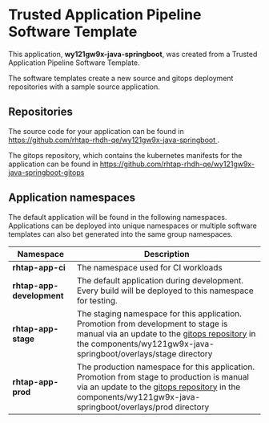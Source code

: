 # Trusted Application Pipeline Software Template

This application, **wy121gw9x-java-springboot**, was created from a Trusted Application Pipeline Software Template.

The software templates create a new source and gitops deployment repositories with a sample source application. 

## Repositories

The source code for your application can be found in [https://github.com/rhtap-rhdh-qe/wy121gw9x-java-springboot ](https://github.com/rhtap-rhdh-qe/wy121gw9x-java-springboot ).
 
The gitops repository, which contains the kubernetes manifests for the application can be found in 
[https://github.com/rhtap-rhdh-qe/wy121gw9x-java-springboot-gitops ](https://github.com/rhtap-rhdh-qe/wy121gw9x-java-springboot-gitops ) 

## Application namespaces 

The default application will be found in the following namespaces. Applications can be deployed into unique namespaces or multiple software templates can also bet generated into the same group namespaces.  

|  Namespace   |  Description   |  
| -------- | -------- |
| **rhtap-app-ci** | The namespace used for CI workloads |
| **rhtap-app-development** | The default application during development. Every build will be deployed to this namespace for testing. |
| **rhtap-app-stage** | The staging namespace for this application. Promotion from development to stage is manual via an update to the [gitops repository](https://github.com/rhtap-rhdh-qe/wy121gw9x-java-springboot-gitops ) in the components/wy121gw9x-java-springboot/overlays/stage directory |
| **rhtap-app-prod** | The production namespace for this application. Promotion from stage to production is manual via an update to the [gitops repository](https://github.com/rhtap-rhdh-qe/wy121gw9x-java-springboot-gitops ) in the components/wy121gw9x-java-springboot/overlays/prod directory |